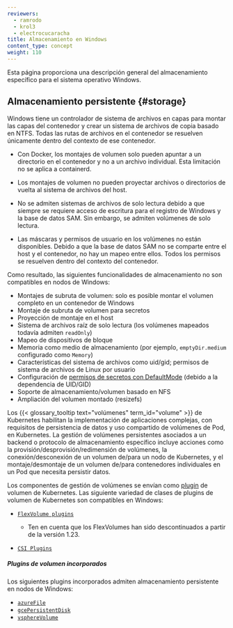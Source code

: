 ```yaml
---
reviewers:
  - ramrodo
  - krol3
  - electrocucaracha
title: Almacenamiento en Windows
content_type: concept
weight: 110
---
```


<!-- overview -->

Esta página proporciona una descripción general del almacenamiento específico para el sistema operativo Windows.

<!-- body -->

## Almacenamiento persistente {#storage}

Windows tiene un controlador de sistema de archivos en capas para montar las capas del contenedor y crear un sistema de archivos de copia basado en NTFS. Todas las rutas de archivos en el contenedor se resuelven únicamente dentro del contexto de ese contenedor.

- Con Docker, los montajes de volumen solo pueden apuntar a un directorio en el contenedor y no a un archivo individual. Esta limitación no se aplica a containerd.

- Los montajes de volumen no pueden proyectar archivos o directorios de vuelta al sistema de archivos del host.

- No se admiten sistemas de archivos de solo lectura debido a que siempre se requiere acceso de escritura para el registro de Windows y la base de datos SAM. Sin embargo, se admiten volúmenes de solo lectura.

- Las máscaras y permisos de usuario en los volúmenes no están disponibles. Debido a que la base de datos SAM no se comparte entre el host y el contenedor, no hay un mapeo entre ellos. Todos los permisos se resuelven dentro del contexto del contenedor.

Como resultado, las siguientes funcionalidades de almacenamiento no son compatibles en nodos de Windows:

- Montajes de subruta de volumen: solo es posible montar el volumen completo en un contenedor de Windows
- Montaje de subruta de volumen para secretos
- Proyección de montaje en el host
- Sistema de archivos raíz de solo lectura (los volúmenes mapeados todavía admiten `readOnly`)
- Mapeo de dispositivos de bloque
- Memoria como medio de almacenamiento (por ejemplo, `emptyDir.medium` configurado como `Memory`)
- Características del sistema de archivos como uid/gid; permisos de sistema de archivos de Linux por usuario
- Configuración de [permisos de secretos con DefaultMode](/docs/tasks/inject-data-application/distribute-credentials-secure/#set-posix-permissions-for-secret-keys) (debido a la dependencia de UID/GID)
- Soporte de almacenamiento/volumen basado en NFS
- Ampliación del volumen montado (resizefs)

Los {{< glossary_tooltip text="volúmenes" term_id="volume" >}} de Kubernetes habilitan la implementación de aplicaciones complejas, con requisitos de persistencia de datos y uso compartido de volúmenes de Pod, en Kubernetes.
La gestión de volúmenes persistentes asociados a un backend o protocolo de almacenamiento específico incluye acciones como la provisión/desprovisión/redimensión de volúmenes, la conexión/desconexión de un volumen de/para un nodo de Kubernetes, y el montaje/desmontaje de un volumen de/para contenedores individuales en un Pod que necesita persistir datos.

Los componentes de gestión de volúmenes se envían como [plugin](/docs/concepts/storage/volumes/#volume-types) de volumen de Kubernetes.
Las siguiente variedad de clases de plugins de volumen de Kubernetes son compatibles en Windows:

- [`FlexVolume plugins`](/docs/concepts/storage/volumes/#flexvolume)

  - Ten en cuenta que los FlexVolumes han sido descontinuados a partir de la versión 1.23.

- [`CSI Plugins`](/docs/concepts/storage/volumes/#csi)

##### Plugins de volumen incorporados

Los siguientes plugins incorporados admiten almacenamiento persistente en nodos de Windows:

- [`azureFile`](/docs/concepts/storage/volumes/#azurefile)
- [`gcePersistentDisk`](/docs/concepts/storage/volumes/#gcepersistentdisk)
- [`vsphereVolume`](/docs/concepts/storage/volumes/#vspherevolume)

